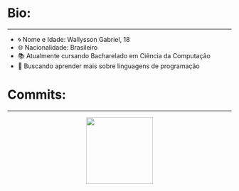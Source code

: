 <h1>Bio:</h1>
<hr>
<ul>
  <li>🌀 Nome e Idade: Wallysson Gabriel, 18</li>
  <li>🌐 Nacionalidade: Brasileiro</li>
  <li>📚 Atualmente cursando Bacharelado em Ciência da Computação</li>
  <li>📗 Buscando aprender mais sobre linguagens de programação</li>
</ul>

<h1>Commits:</h1>
<hr>
<div align="center">
  <a href="https://github.com/wallysson-gabriel">
  <img height="150em" src="https://github-readme-stats.vercel.app/api?username=wallysson-gabriel&show_icons=true&theme=tokyonight&include_all_commits=true&count_private=true"/>
</div>
